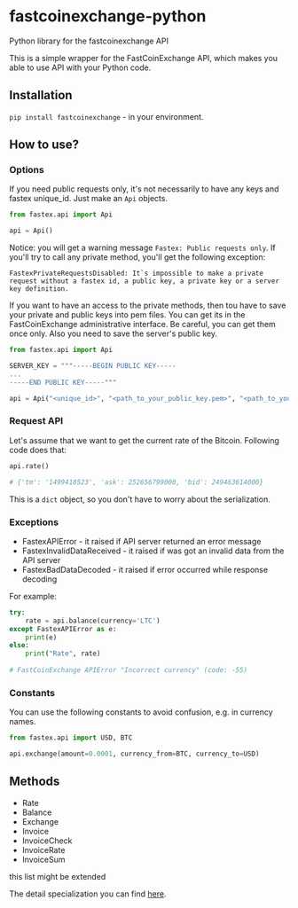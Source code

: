 # fastcoinexchange-python
Python library for the fastcoinexchange API

This is a simple wrapper for the FastCoinExchange API, which makes you able to use API with your Python code.

## Installation
`pip install fastcoinexchange` - in your environment.

## How to use?

### Options

If you need public requests only, it's not necessarily to have any keys and fastex unique_id. 
Just make an `Api` objects.

```python
from fastex.api import Api

api = Api()
```

Notice: you will get a warning message `Fastex: Public requests only`.
If you'll try to call any private method, you'll get the following exception:

```
FastexPrivateRequestsDisabled: It`s impossible to make a private request without a fastex id, a public key, a private key or a server key definition.
```

If you want to have an access to the private methods, then tou have to save your private and public keys into pem files. 
You can get its in the FastCoinExchange administrative interface. Be careful, you can get them once only. 
Also you need to save the server's public key.

```python
from fastex.api import Api

SERVER_KEY = """-----BEGIN PUBLIC KEY-----
...
-----END PUBLIC KEY-----"""

api = Api("<unique_id>", "<path_to_your_public_key.pem>", "<path_to_your_private_key.pem>", SERVER_KEY)
```

### Request API

Let's assume that we want to get the current rate of the Bitcoin.
Following code does that:

```python
api.rate()

# {'tm': '1499418523', 'ask': 252656799000, 'bid': 249463614000}
```
This is a `dict` object, so you don't have to worry about the serialization.

### Exceptions

* FastexAPIError - it raised if API server returned an error message
* FastexInvalidDataReceived - it raised if was got an invalid data from the API server
* FastexBadDataDecoded - it raised if error occurred while response decoding

For example:

```python
try:
    rate = api.balance(currency='LTC')
except FastexAPIError as e:
    print(e)
else:
    print("Rate", rate)
    
# FastCoinExchange APIError "Incorrect currency" (code: -55)
```

### Constants

You can use the following constants to avoid confusion, e.g. in currency names.

```python
from fastex.api import USD, BTC

api.exchange(amount=0.0001, currency_from=BTC, currency_to=USD)
```

## Methods
* Rate
* Balance
* Exchange
* Invoice
* InvoiceCheck
* InvoiceRate
* InvoiceSum

this list might be extended

The detail specialization you can find [here](https://test.fastcoinexchange.com/#api).
